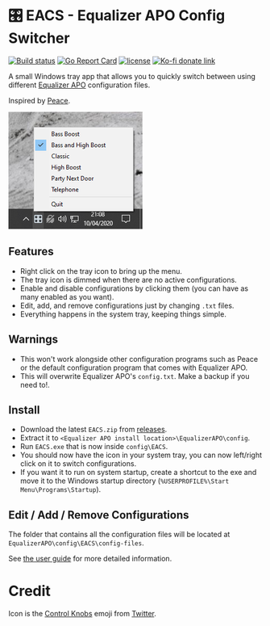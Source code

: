 # 🎛️ EACS - Equalizer APO Config Switcher

[![Build status](https://github.com/psidex/EACS/workflows/Go%20Build/badge.svg)](https://github.com/psidex/EACS/actions)
[![Go Report Card](https://goreportcard.com/badge/github.com/psidex/EACS)](https://goreportcard.com/report/github.com/psidex/EACS)
[![license](https://img.shields.io/github/license/psidex/EACS.svg)](./LICENSE)
[![Ko-fi donate link](https://img.shields.io/badge/Support%20Me-Ko--fi-orange.svg?style=flat&colorA=35383d)](https://ko-fi.com/M4M18XB1)

A small Windows tray app that allows you to quickly switch between using different [Equalizer APO](https://sourceforge.net/projects/equalizerapo/) configuration files.

Inspired by [Peace](https://sourceforge.net/projects/peace-equalizer-apo-extension/).

![screenshot](screenshot.png)

## Features

- Right click on the tray icon to bring up the menu.
- The tray icon is dimmed when there are no active configurations.
- Enable and disable configurations by clicking them (you can have as many enabled as you want).
- Edit, add, and remove configurations just by changing `.txt` files.
- Everything happens in the system tray, keeping things simple.

## Warnings

- This won't work alongside other configuration programs such as Peace or the default configuration program that comes with Equalizer APO.
- This will overwrite Equalizer APO's `config.txt`. Make a backup if you need to!.

## Install

- Download the latest `EACS.zip` from [releases](https://github.com/psidex/EACS/releases/latest).
- Extract it to `<Equalizer APO install location>\EqualizerAPO\config`.
- Run `EACS.exe` that is now inside `config\EACS`.
- You should now have the icon in your system tray, you can now left/right click on it to switch configurations.
- If you want it to run on system startup, create a shortcut to the exe and move it to the Windows startup directory (`%USERPROFILE%\Start Menu\Programs\Startup`).

## Edit / Add / Remove Configurations

The folder that contains all the configuration files will be located at `EqualizerAPO\config\EACS\config-files`.

See [the user guide](./GUIDE.md) for more detailed information.

# Credit

Icon is the [Control Knobs](https://emojipedia.org/control-knobs/) emoji from [Twitter](https://twemoji.twitter.com/).
